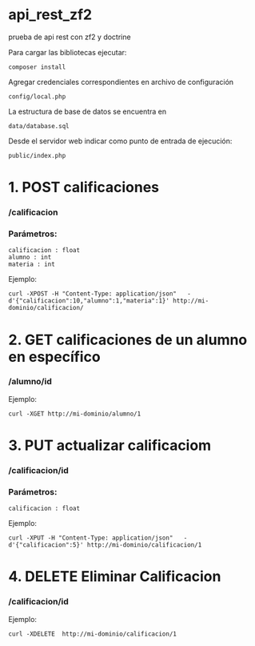 # api_rest_zf2
prueba de api rest con zf2 y doctrine

Para cargar las bibliotecas ejecutar:
```
composer install
```

Agregar credenciales correspondientes en archivo de configuración
```
config/local.php
```

La estructura de base de datos se encuentra en 
```
data/database.sql
```

Desde el servidor web indicar como punto de entrada de ejecución:
```
public/index.php
```



# 1. POST calificaciones
### /calificacion

### Parámetros: 
```
calificacion : float
alumno : int
materia : int
```

Ejemplo: 
```
curl -XPOST -H "Content-Type: application/json"   -d'{"calificacion":10,"alumno":1,"materia":1}' http://mi-dominio/calificacion/
```

# 2. GET calificaciones de un alumno en específico

### /alumno/id

Ejemplo: 
```
curl -XGET http://mi-dominio/alumno/1
```

# 3. PUT actualizar calificaciom

### /calificacion/id

### Parámetros: 
```
calificacion : float
```
Ejemplo: 
```
curl -XPUT -H "Content-Type: application/json"   -d'{"calificacion":5}' http://mi-dominio/calificacion/1
```

# 4. DELETE Eliminar Calificacion

### /calificacion/id

Ejemplo: 
```
curl -XDELETE  http://mi-dominio/calificacion/1
```

